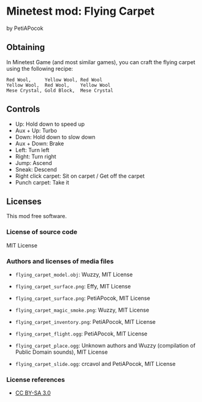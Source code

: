 # Minetest mod: Flying Carpet
by PetiAPocok

Obtaining
---------
In Minetest Game (and most similar games), you can craft the flying carpet using the
following recipe:

    Red Wool,     Yellow Wool, Red Wool
    Yellow Wool,  Red Wool,    Yellow Wool
    Mese Crystal, Gold Block,  Mese Crystal

## Controls
* Up: Hold down to speed up
* Aux + Up: Turbo
* Down: Hold down to slow down
* Aux + Down: Brake
* Left: Turn left
* Right: Turn right
* Jump: Ascend
* Sneak: Descend
* Right click carpet: Sit on carpet / Get off the carpet
* Punch carpet: Take it

## Licenses
This mod free software.

### License of source code
MIT License

### Authors and licenses of media files
- `flying_carpet_model.obj`: Wuzzy, MIT License

- `flying_carpet_surface.png`: Effy, MIT License
- `flying_carpet_surface.png`: PetiAPocok, MIT License
- `flying_carpet_magic_smoke.png`: Wuzzy, MIT License
- `flying_carpet_inventory.png`: PetiAPocok, MIT License

- `flying_carpet_flight.ogg`: PetiAPocok, MIT License
- `flying_carpet_place.ogg`: Unknown authors and Wuzzy (compilation of Public Domain sounds), MIT License
- `flying_carpet_slide.ogg`: crcavol and PetiAPocok, MIT License

### License references
* [CC BY-SA 3.0](https://creativecommons.org/licenses/by-sa/3.0/)
